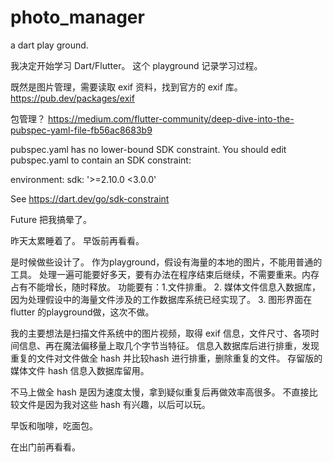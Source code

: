 # photo_manager
a dart play ground. 

我决定开始学习 Dart/Flutter。 这个 playground 记录学习过程。 

既然是图片管理，需要读取 exif 资料，找到官方的 exif 库。 
https://pub.dev/packages/exif

包管理？
https://medium.com/flutter-community/deep-dive-into-the-pubspec-yaml-file-fb56ac8683b9


pubspec.yaml has no lower-bound SDK constraint.
You should edit pubspec.yaml to contain an SDK constraint:

environment:
  sdk: '>=2.10.0 <3.0.0'

See https://dart.dev/go/sdk-constraint

Future 把我搞晕了。 

昨天太累睡着了。 早饭前再看看。 

是时候做些设计了。
作为playground，假设有海量的本地的图片，不能用普通的工具。 处理一遍可能要好多天，要有办法在程序结束后继续，不需要重来。内存占有不能增长，随时释放。 
功能要有：1.文件排重。 2. 媒体文件信息入数据库，因为处理假设中的海量文件涉及的工作数据库系统已经实现了。 3. 图形界面在 flutter 的playground做，这次不做。

我的主要想法是扫描文件系统中的图片视频，取得 exif 信息，文件尺寸、各项时间信息、再在魔法偏移量上取几个字节当特征。 信息入数据库后进行排重，发现重复的文件对文件做全 hash 并比较hash 进行排重，删除重复的文件。 存留版的媒体文件 hash 信息入数据库留用。

不马上做全 hash 是因为速度太慢，拿到疑似重复后再做效率高很多。 不直接比较文件是因为我对这些 hash 有兴趣，以后可以玩。

早饭和咖啡，吃面包。 

在出门前再看看。